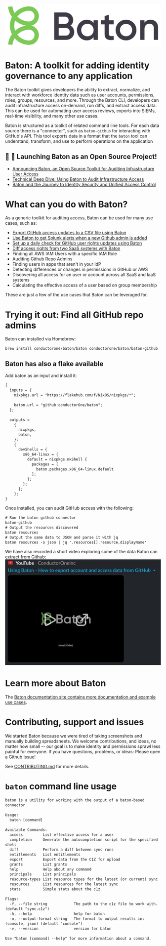 
![Baton Logo](./docs/images/baton-logo.png)

# Baton: A toolkit for adding identity governance to any application

The Baton toolkit gives developers the ability to extract, normalize, and interact with workforce identity data such as user accounts, permissions, roles, groups, resources, and more. Through the Baton CLI, developers can audit infrastructure access on-demand, run diffs, and extract access data. This can be used for automating user access reviews, exports into SIEMs, real-time visibility, and many other use cases.

Baton is structured as a toolkit of related command line tools. For each data source there is a "connector", such as `baton-github` for interacting with GitHub's API. This tool exports data in a format that the `baton` tool can understand, transform, and use to perform operations on the application

## :tada: :tada: Launching Baton as an Open Source Project!
- [Announcing Baton, an Open Source Toolkit for Auditing Infrastructure User Access](https://www.conductorone.com/blog/announcing-baton-open-source-for-auditing-infrastructure-access/)
- [Technical Deep Dive: Using Baton to Audit Infrastructure Access](https://www.conductorone.com/blog/technical-deep-dive-using-baton-to-audit-infrastructure-access/)
- [Baton and the Journey to Identity Security and Unified Access Control](https://www.conductorone.com/blog/baton-journey-to-identity-security-and-unified-access/)


# What can you do with Baton?

As a generic toolkit for auditing access, Baton can be used for many use cases, such as:

 - [Export GitHub access updates to a CSV file using Baton](https://www.conductorone.com/docs/baton/github_integration/)
 - [Use Baton to get Splunk alerts when a new Github admin is added](https://www.conductorone.com/docs/baton/siem_integration/)
 - [Set up a daily check for GitHub user rights updates using Baton](https://www.conductorone.com/docs/baton/github_action_schedule/)
 - [Diff access rights from two SaaS systems with Baton](https://www.conductorone.com/docs/baton/saas_integration/)
- Finding all AWS IAM Users with a specific IAM Role
- Auditing Github Repo Admins
- Finding users in apps that aren't in your IdP
- Detecting differences or changes in permissions in GitHub or AWS
- Discovering all access for an user or account across all SaaS and IaaS systems
- Calculating the effective access of a user based on group membership

These are just a few of the use cases that Baton can be leveraged for.

# Trying it out: Find all GitHub repo admins

Baton can installed via Homebrew:

```
brew install conductorone/baton/baton conductorone/baton/baton-github
```

## Baton has also a flake available

Add baton as an input and install it:

```
{
  inputs = {
    nixpkgs.url = "https://flakehub.com/f/NixOS/nixpkgs/*";

    baton.url = "github:conductorOne/baton";
  };

  outputs =
    {
      nixpkgs,
      baton,
    }:
    {
      devShells = {
        x86_64-linux = {
          default = nixpkgs.mkShell {
            packages = [
              baton.packages.x86_64-linux.default
            ];
          };
        };
      };
    };
}
```

Once installed, you can audit GitHub access with the following:

```
# Run the baton github connector
baton-github 
# Output the resources discovered
baton resources
# Output the same data to JSON and parse it with jq
baton resources -o json | jq '.resources[].resource.displayName'
```

We have also recorded a short video exploring some of the data Baton can extract from Github:
[![Alt Video demo of using Baton with Github](./docs/images/baton-github-video.jpg)](http://www.youtube.com/watch?v=mgoPNvIc1U8 "VIDEO: Using Baton - How to export account and access data from GitHub")

# Learn more about Baton

The [Baton documentation site contains more documentation and example use cases](https://www.conductorone.com/docs/baton/intro/).

# Contributing, support and issues

We started Baton because we were tired of taking screenshots and manually building spreadsheets.  We welcome contributions, and ideas, no matter how small -- our goal is to make identity and permissions sprawl less painful for everyone.  If you have questions, problems, or ideas: Please open a Github Issue!

See [CONTRIBUTING.md](./CONTRIBUTING.md) for more details.

# `baton` command line usage

```
baton is a utility for working with the output of a baton-based connector

Usage:
  baton [command]

Available Commands:
  access         List effective access for a user
  completion     Generate the autocompletion script for the specified shell
  diff           Perform a diff between sync runs
  entitlements   List entitlements
  export         Export data from the C1Z for upload
  grants         List grants
  help           Help about any command
  principals     List principals
  resource-types List resource types for the latest (or current) sync
  resources      List resources for the latest sync
  stats          Simple stats about the c1z

Flags:
  -f, --file string            The path to the c1z file to work with. (default "sync.c1z")
  -h, --help                   help for baton
  -o, --output-format string   The format to output results in: (console, json) (default "console")
  -v, --version                version for baton

Use "baton [command] --help" for more information about a command.
```
